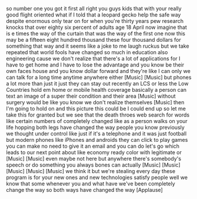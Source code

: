 
so number one you got it first all right
you guys kids that with your really good
flight oriented what if I told that a
leopard gecko help the safe way
despite enormous only tear on for when
you&#39;re thirty years
pew research knocks that over eighty six
percent of adults age 18 April now
imagine that is e times the way of the
curtain that was the way of the first
one now this may be a fifteen eight
hundred thousand these four thousand
dollars for something that way and it
seems like a joke to me laugh ruckus but
we take repeated that world fools have
changed so much in education also
engineering cause we don&#39;t realize that
there&#39;s a lot of applications for I have
to get home and I have to lose the
advantage and you know be their own
faces house and you know dollar forward
and they&#39;re like I can only
we can talk for a long time anytime
anywhere either
[Music]
[Music]
but phones a lot more than just it just
they can stay out recently an LCS or
less the Low Countries
hold em home or mobile health coverage
basically a person can text an image of
a super their condition and their area
[Music]
without surgery would be like you know
we don&#39;t realize themselves
[Music]
then I&#39;m going to hold on and this
picture this could be I could end up so
let me take this for granted but we see
that the death throes web search for
words like certain numbers of completely
changed like as a person walks on your
life hopping both legs have changed the
way people you know previously we
thought under control like just if it&#39;s
a telephone and it was just football but
modern phones like iPhones and androids
they can click to play games you can
make no need to give it an email and you
can do let&#39;s go
which leads to our next point about like
economy ready color with legitimate or
[Music]
[Music]
even maybe not here but anywhere there&#39;s
somebody&#39;s speech or do something you
always bones can actually
[Music]
[Music]
[Music]
[Music]
[Music]
we think it but we&#39;re stealing every day
these program is for your new ones and
new technologies satisfy people well we
know that some whenever you
and what have we&#39;ve been completely
change the way so both ways have changed
the way
[Applause]
